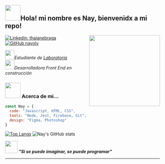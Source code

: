 

<h2><img src="https://2.bp.blogspot.com/-nIYE3THQ_LM/Xdj_SjTR1bI/AAAAAAAU9SU/ttudIad83PM42_Sp5dW_gqw3w35Hm56EgCNcBGAsYHQ/s1600/AW4061856_10.gif" width="50">Hola! mi nombre es Nay, bienvenidx a mi repo!</h2>

<img align='right' src="https://31.media.tumblr.com/bf016721acfb1194faf3abce1168c69f/tumblr_myqq595hFZ1qk0c6do1_500.gif" width="230">

[![Linkedin: thaianebraga](https://img.shields.io/badge/-NayelliOlvera-blue?style=flat-square&logo=Linkedin&logoColor=white&link=https://www.linkedin.com/in/nayelli-guadalupe-olvera-d)](https://www.linkedin.com/in/nayelli-guadalupe-olvera-d)
[![GitHub nayolv](https://img.shields.io/github/followers/nayolv?label=follow&style=social)](https://github.com/nayolv)

<p><em><img src="https://i.pinimg.com/favicons/d920244962a2c082382808569e34ac30f34f142a847445d0c269634e.gif?5b2766d2115324b104a829e50e760a6d" width="30">Estudiante de <a href="https://www.laboratoria.la/">Laboratoria</a></br><img src="https://i.pinimg.com/favicons/d920244962a2c082382808569e34ac30f34f142a847445d0c269634e.gif?5b2766d2115324b104a829e50e760a6d" width="30">Desarrolladora Front End en construcción
</em></p>

### <img src="https://2.bp.blogspot.com/-nIYE3THQ_LM/Xdj_SjTR1bI/AAAAAAAU9SU/ttudIad83PM42_Sp5dW_gqw3w35Hm56EgCNcBGAsYHQ/s1600/AW4061856_10.gif" width="50"> Acerca de mi...

```javascript
const Nay = {
  code: "Javascript, HTML, CSS",
  tools: "Node, Jest, Firebase, Git",
  design: "Figma, Photoshop"
}
```
[![Top Langs](https://github-readme-stats.vercel.app/api/top-langs/?username=nayolv&layout=compact&theme=tokyonight)](https://github.com/nayolv/github-readme-stats)
![Nay's GitHub stats](https://github-readme-stats.vercel.app/api?username=nayolv&show_icons=true&theme=tokyonight)

<img src="https://2.bp.blogspot.com/-nIYE3THQ_LM/Xdj_SjTR1bI/AAAAAAAU9SU/ttudIad83PM42_Sp5dW_gqw3w35Hm56EgCNcBGAsYHQ/s1600/AW4061856_10.gif" width="40"> <em><b>"Si se puede imaginar, se puede programar" <b></em>

---
